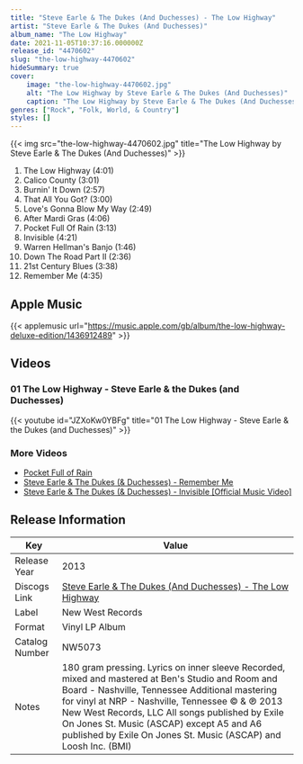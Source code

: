 ```yaml
---
title: "Steve Earle & The Dukes (And Duchesses) - The Low Highway"
artist: "Steve Earle & The Dukes (And Duchesses)"
album_name: "The Low Highway"
date: 2021-11-05T10:37:16.000000Z
release_id: "4470602"
slug: "the-low-highway-4470602"
hideSummary: true
cover:
    image: "the-low-highway-4470602.jpg"
    alt: "The Low Highway by Steve Earle & The Dukes (And Duchesses)"
    caption: "The Low Highway by Steve Earle & The Dukes (And Duchesses)"
genres: ["Rock", "Folk, World, & Country"]
styles: []
---
```


{{< img src="the-low-highway-4470602.jpg" title="The Low Highway by Steve Earle & The Dukes (And Duchesses)" >}}

<!-- section break -->

1. The Low Highway (4:01)
2. Calico County (3:01)
3. Burnin' It Down (2:57)
4. That All You Got?  (3:00)
5. Love's Gonna Blow My Way (2:49)
6. After Mardi Gras (4:06)
7. Pocket Full Of Rain (3:13)
8. Invisible  (4:21)
9. Warren Hellman's Banjo (1:46)
10. Down The Road Part II (2:36)
11. 21st Century Blues (3:38)
12. Remember Me (4:35)

<!-- section break -->




## Apple Music
{{< applemusic url="https://music.apple.com/gb/album/the-low-highway-deluxe-edition/1436912489" >}}





## Videos
### 01 The Low Highway - Steve Earle & the Dukes (and Duchesses)
{{< youtube id="JZXoKw0YBFg" title="01 The Low Highway - Steve Earle & the Dukes (and Duchesses)" >}}<br>

### More Videos

- [Pocket Full of Rain](https://www.youtube.com/watch?v=OL7TI5BdZNk)
- [Steve Earle & The Dukes (& Duchesses) - Remember Me](https://www.youtube.com/watch?v=QRQZnhgVgC8)
- [Steve Earle & The Dukes (& Duchesses) - Invisible [Official Music Video]](https://www.youtube.com/watch?v=w_AZmBT4wWI)


## Release Information
|  Key           | Value                                                |
| ---------------| ---------------------------------------------------- |
| Release Year   | 2013                                   |
| Discogs Link   | [Steve Earle & The Dukes (And Duchesses) - The Low Highway](https://www.discogs.com/release/4470602-Steve-Earle-The-Dukes-And-Duchesses-The-Low-Highway) |
| Label          | New West Records |
| Format         | Vinyl LP Album |
| Catalog Number | NW5073 |
| Notes | 180 gram pressing. Lyrics on inner sleeve   Recorded, mixed and mastered at Ben's Studio and Room and Board - Nashville, Tennessee Additional mastering for vinyl at NRP - Nashville, Tennessee  © & ℗ 2013 New West Records, LLC All songs published by Exile On Jones St. Music (ASCAP) except A5 and A6 published by Exile On Jones St. Music (ASCAP) and Loosh Inc. (BMI) |